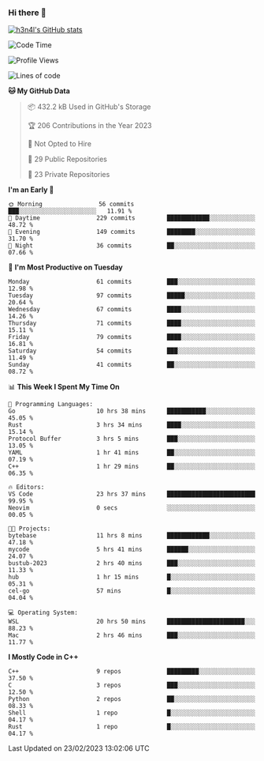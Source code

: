 ### Hi there 👋

[![h3n4l's GitHub stats](https://github-readme-stats.vercel.app/api?username=h3n4l&count_private=true&show_icons=true&theme=radical)](https://github.com/h3n4l/github-readme-stats)

<!--START_SECTION:waka-->
![Code Time](http://img.shields.io/badge/Code%20Time-966%20hrs%2052%20mins-blue)

![Profile Views](http://img.shields.io/badge/Profile%20Views-1-blue)

![Lines of code](https://img.shields.io/badge/From%20Hello%20World%20I%27ve%20Written-1.7%20million%20lines%20of%20code-blue)

**🐱 My GitHub Data** 

> 📦 432.2 kB Used in GitHub's Storage 
 > 
> 🏆 206 Contributions in the Year 2023
 > 
> 🚫 Not Opted to Hire
 > 
> 📜 29 Public Repositories 
 > 
> 🔑 23 Private Repositories 
 > 
**I'm an Early 🐤** 

```text
🌞 Morning                56 commits          ███░░░░░░░░░░░░░░░░░░░░░░   11.91 % 
🌆 Daytime                229 commits         ████████████░░░░░░░░░░░░░   48.72 % 
🌃 Evening                149 commits         ████████░░░░░░░░░░░░░░░░░   31.70 % 
🌙 Night                  36 commits          ██░░░░░░░░░░░░░░░░░░░░░░░   07.66 % 
```
📅 **I'm Most Productive on Tuesday** 

```text
Monday                   61 commits          ███░░░░░░░░░░░░░░░░░░░░░░   12.98 % 
Tuesday                  97 commits          █████░░░░░░░░░░░░░░░░░░░░   20.64 % 
Wednesday                67 commits          ████░░░░░░░░░░░░░░░░░░░░░   14.26 % 
Thursday                 71 commits          ████░░░░░░░░░░░░░░░░░░░░░   15.11 % 
Friday                   79 commits          ████░░░░░░░░░░░░░░░░░░░░░   16.81 % 
Saturday                 54 commits          ███░░░░░░░░░░░░░░░░░░░░░░   11.49 % 
Sunday                   41 commits          ██░░░░░░░░░░░░░░░░░░░░░░░   08.72 % 
```


📊 **This Week I Spent My Time On** 

```text
💬 Programming Languages: 
Go                       10 hrs 38 mins      ███████████░░░░░░░░░░░░░░   45.05 % 
Rust                     3 hrs 34 mins       ████░░░░░░░░░░░░░░░░░░░░░   15.14 % 
Protocol Buffer          3 hrs 5 mins        ███░░░░░░░░░░░░░░░░░░░░░░   13.05 % 
YAML                     1 hr 41 mins        ██░░░░░░░░░░░░░░░░░░░░░░░   07.19 % 
C++                      1 hr 29 mins        ██░░░░░░░░░░░░░░░░░░░░░░░   06.35 % 

🔥 Editors: 
VS Code                  23 hrs 37 mins      █████████████████████████   99.95 % 
Neovim                   0 secs              ░░░░░░░░░░░░░░░░░░░░░░░░░   00.05 % 

🐱‍💻 Projects: 
bytebase                 11 hrs 8 mins       ████████████░░░░░░░░░░░░░   47.18 % 
mycode                   5 hrs 41 mins       ██████░░░░░░░░░░░░░░░░░░░   24.07 % 
bustub-2023              2 hrs 40 mins       ███░░░░░░░░░░░░░░░░░░░░░░   11.33 % 
hub                      1 hr 15 mins        █░░░░░░░░░░░░░░░░░░░░░░░░   05.31 % 
cel-go                   57 mins             █░░░░░░░░░░░░░░░░░░░░░░░░   04.04 % 

💻 Operating System: 
WSL                      20 hrs 50 mins      ██████████████████████░░░   88.23 % 
Mac                      2 hrs 46 mins       ███░░░░░░░░░░░░░░░░░░░░░░   11.77 % 
```

**I Mostly Code in C++** 

```text
C++                      9 repos             █████████░░░░░░░░░░░░░░░░   37.50 % 
C                        3 repos             ███░░░░░░░░░░░░░░░░░░░░░░   12.50 % 
Python                   2 repos             ██░░░░░░░░░░░░░░░░░░░░░░░   08.33 % 
Shell                    1 repo              █░░░░░░░░░░░░░░░░░░░░░░░░   04.17 % 
Rust                     1 repo              █░░░░░░░░░░░░░░░░░░░░░░░░   04.17 % 
```




 Last Updated on 23/02/2023 13:02:06 UTC
<!--END_SECTION:waka-->


